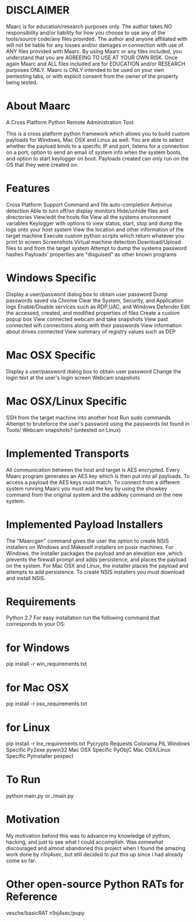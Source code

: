 <h1> DISCLAIMER </h1>
Maarc is for education/research purposes only. The author takes NO responsibility and/or liability for how you choose to use any of the tools/source code/any files provided. The author and anyone affiliated with will not be liable for any losses and/or damages in connection with use of ANY files provided with Maarc. By using Maarc or any files included, you understand that you are AGREEING TO USE AT YOUR OWN RISK. Once again Maarc and ALL files included are for EDUCATION and/or RESEARCH purposes ONLY. Maarc is ONLY intended to be used on your own pentesting labs, or with explicit consent from the owner of the property being tested.

<h1> About Maarc </h1>
A Cross Platform Python Remote Administration Tool:

This is a cross platform python framework which allows you to build custom payloads for Windows, Mac OSX and Linux as well. You are able to select whether the payload binds to a specific IP and port, listens for a connection on a port, option to send an email of system info when the system boots, and option to start keylogger on boot. Payloads created can only run on the OS that they were created on.

# <h1> Features </h1>
Cross Platform Support
Command and file auto-completion
Antivirus detection
Able to turn off/on display monitors
Hide/unhide files and directories
View/edit the hosts file
View all the systems environment variables
Keylogger with options to view status, start, stop and dump the logs onto your host system
View the location and other information of the target machine
Execute custom python scripts which return whatever you print to screen
Screenshots
Virtual machine detection
Download/Upload files to and from the target system
Attempt to dump the systems password hashes
Payloads' properties are "disguised" as other known programs
# Windows Specific
Display a user/password dialog box to obtain user password
Dump passwords saved via Chrome
Clear the System, Security, and Application logs
Enable/Disable services such as RDP,UAC, and Windows Defender
Edit the accessed, created, and modified properties of files
Create a custom popup box
View connected webcam and take snapshots
View past connected wifi connections along with their passwords
View information about drives connected
View summary of registry values such as DEP
# Mac OSX Specific
Display a user/password dialog box to obtain user password
Change the login text at the user's login screen
Webcam snapshots
# Mac OSX/Linux Specific
SSH from the target machine into another host
Run sudo commands
Attempt to bruteforce the user's password using the passwords list found in Tools/
Webcam snapshots? (untested on Linux)

<h1> Implemented Transports </h1>
All communication between the host and target is AES encrypted. Every Maarc program generates an AES key which is then put into all payloads. To access a payload the AES keys must match. To connect from a different system running Maarc you must add the key by using the showkey command from the original system and the addkey command on the new system.

 <h1> Implemented Payload Installers </h1>
The "Maarcgen" command gives the user the option to create NSIS installers on Windows and Makeself installers on posix machines. For Windows, the installer packages the payload and an elevation exe ,which prevents the firewall prompt and adds persistence, and places the payload on the system. For Mac OSX and Linux, the installer places the payload and attempts to add persistence. To create NSIS installers you must download and install NSIS.

<h1> Requirements </h1>
Python 2.7
For easy installation run the following command that corresponds to your OS:

# for Windows
pip install -r win_requirements.txt

# for Mac OSX
pip install -r osx_requirements.txt

# for Linux
pip install -r lnx_requirements.txt
Pycrypto
Requests
Colorama
PIL
Windows Specific
Py2exe
pywin32
Mac OSX Specific
PyObjC
Mac OSX/Linux Specific
PyInstaller
pexpect
# To Run
python main.py
or
./main.py

<h1> Motivation </h1>
My motivation behind this was to advance my knowledge of python, hacking, and just to see what I could accomplish. Was somewhat discouraged and almost abandoned this project when I found the amazing work done by n1nj4sec, but still decided to put this up since I had already come so far.

<h1> Other open-source Python RATs for Reference </h1>
vesche/basicRAT
n1nj4sec/pupy
